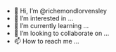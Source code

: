 - 👋 Hi, I’m @richemondlorvensley
- 👀 I’m interested in ...
- 🌱 I’m currently learning ...
- 💞️ I’m looking to collaborate on ...
- 📫 How to reach me ...

<!---
richemondlorvensley/richemondlorvensley is a ✨ special ✨ repository because its `README.md` (this file) appears on your GitHub profile.
You can click the Preview link to take a look at your changes.
--->
